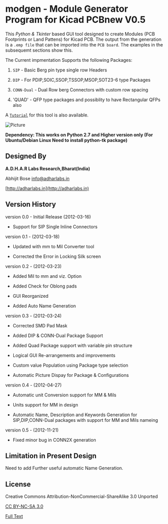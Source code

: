 modgen - Module Generator Program for Kicad PCBnew V0.5
===========================================================

This *Python & Tkinter* based GUI tool designed to create Modules
(PCB Footprints or Land Pattens) for Kicad PCB.
The output from the generation is a `.emp file` that can be imported into the `PCB board`.
The examples in the subsequemt sections show this.

The Current impmentation Supports the following Packages:

 1. `SIP` - Basic Berg pin type single row Headers

 2. `DIP` - For PDIP,SOIC,SSOP,TSSOP,MSOP,SOT23-6 type Packages

 3. `CONN-Dual` - Dual Row berg Connectors with custom row spacing

 4. 'QUAD' - QFP type packages and possiblity to have Rectangular QFPs also

 A [`Tutorial`](https://github.com/AdharLabs/Kicad-tools/wiki/Tutorial-for-modgen)
for this tool is also available.

![Picture](https://github.com/AdharLabs/Kicad-tools/raw/master/modgen/modgenui.PNG)


**Dependency: This works on Python 2.7 and Higher version only
(For Ubuntu/Debian Linux Need to install python-tk package)**


Designed By
-----------
**A.D.H.A.R Labs Research,Bharat(India)**

Abhijit Bose [info@adharlabs.in](mailto:info@adharlabs.in)

[http://adharlabs.in](http://adharlabs.in)


Version History
---------------
version 0.0 - Initial Release (2012-03-16)

 *    Support for SIP Single Inline Connectors


version 0.1 - (2012-03-18)

 *   Updated with mm to Mil Converter tool

 *   Corrected the Error in Locking Silk screen


version 0.2 - (2012-03-23)

 *   Added Mil to mm and viz. Option

 *   Added Check for Oblong pads

 *   GUI Reorganized

 *   Added Auto Name Generation


version 0.3 - (2012-03-24)

 *   Corrected SMD Pad Mask

 *   Added DIP & CONN-Dual Package Support

 *   Added Quad Package support with variable pin structure

 *   Logical GUI Re-arrangements and improvements

 *   Custom value Population using Package type selection

 *   Automatic Picture Dispay for Package & Configurations


version 0.4 - (2012-04-27)

 *   Automatic unit Conversion support for MM & Mils

 *   Units support for MM in design

 *   Automatic Name, Description and Keywords Generation 
for SIP,DIP,CONN-Dual packages with support for MM and Mils nameing

version 0.5 - (2012-11-21)

 *   Fixed minor bug in CONN2X generation

Limitation in Present Design
-----------------------------
Need to add Further useful automatic Name Generation.


License
--------
Creative Commons Attribution-NonCommercial-ShareAlike 3.0 Unported

[CC BY-NC-SA 3.0](http://creativecommons.org/licenses/by-nc-sa/3.0/)

[Full Text](http://creativecommons.org/licenses/by-nc-sa/3.0/legalcode)


